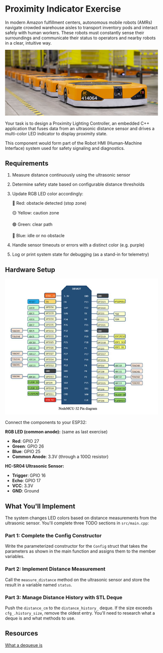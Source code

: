 # Proximity Indicator Exercise

In modern Amazon fulfillment centers, autonomous mobile robots (AMRs) navigate crowded warehouse aisles to transport inventory pods and interact safely with human workers. These robots must constantly sense their surroundings and communicate their status to operators and nearby robots in a clear, intuitive way.

![robot image](images/robot.jpg)


Your task is to design a Proximity Lighting Controller, an embedded C++ application that fuses data from an ultrasonic distance sensor and drives a multi-color LED indicator to display proximity state.

This component would form part of the Robot HMI (Human-Machine Interface) system used for safety signaling and diagnostics.

## Requirements

1. Measure distance continuously using the ultrasonic sensor

2. Determine safety state based on configurable distance thresholds

3. Update RGB LED color accordingly:

    🔴 Red: obstacle detected (stop zone)

    🟡 Yellow: caution zone

    🟢 Green: clear path

    🔵 Blue: idle or no obstacle

4. Handle sensor timeouts or errors with a distinct color (e.g. purple)

5. Log or print system state for debugging (as a stand-in for telemetry)

## Hardware Setup

![ESP32 Pinout Diagram](images/pinout.png)

Connect the components to your ESP32:

**RGB LED (common anode):**
(same as last exercise)
- **Red**: GPIO 27
- **Green**: GPIO 26  
- **Blue**: GPIO 25
- **Common Anode**: 3.3V (through a 100Ω resistor)

**HC-SR04 Ultrasonic Sensor:**
- **Trigger**: GPIO 16
- **Echo**: GPIO 17
- **VCC**: 3.3V
- **GND**: Ground

## What You'll Implement

The system changes LED colors based on distance measurements from the ultrasonic sensor. You'll complete three TODO sections in `src/main.cpp`:

### Part 1: Complete the Config Constructor
Write the parameterized constructor for the `Config` struct that takes the parameters as shown in the main function and assigns them to the member variables.

### Part 2: Implement Distance Measurement
Call the `measure_distance` method on the ultrasonic sensor and store the result in a variable named `status`.

### Part 3: Manage Distance History with STL Deque
Push the `distance_cm` to the `distance_history_` deque. If the size exceeds `cfg_.history_size`, remove the oldest entry. You'll need to research what a deque is and what methods to use.

## Resources

[What a dequeue is](https://www.geeksforgeeks.org/cpp/deque-cpp-stl/)
